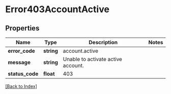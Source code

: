 # Error403AccountActive

## Properties

Name | Type | Description | Notes
------------ | ------------- | ------------- | -------------
**error_code** | **string** | account.active |
**message** | **string** | Unable to activate active account. |
**status_code** | **float** | 403 |

[[Back to Index]](../index.md)
